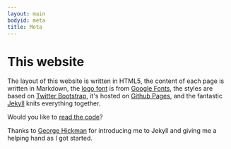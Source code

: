 ```yaml
---
layout: main
bodyid: meta
title: Meta
---
```


# This website
The layout of this website is written in HTML5, the content of each page is
written in Markdown, the [logo font](http://www.google.com/fonts/specimen/Aladin)
 is from [Google Fonts](http://www.google.com/webfonts), the styles are based on
[Twitter Bootstrap](http://getbootstrap.com),
it's hosted on [Github Pages](http://pages.github.com),
and the fantastic [Jekyll](http://github.com/mojombo/jekyll) knits everything together.

Would you like to [read the code](http://github.com/meshy/meshy.github.com/)?

Thanks to [George Hickman](http://ghickman.co.uk/) for introducing me to
Jekyll and giving me a helping hand as I got started.
